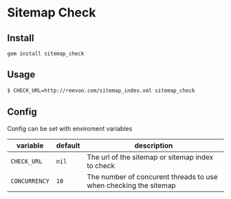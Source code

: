 # Sitemap Check

## Install

`gem install sitemap_check`

## Usage

```bash
$ CHECK_URL=http://reevoo.com/sitemap_index.xml sitemap_check
```

## Config

Config can be set with enviroment variables

variable     | default | description
-------------|---------|-------------
`CHECK_URL`  | `nil`   | The url of the sitemap or sitemap index to check
`CONCURRENCY`| `10`    | The number of concurent threads to use when checking the sitemap
